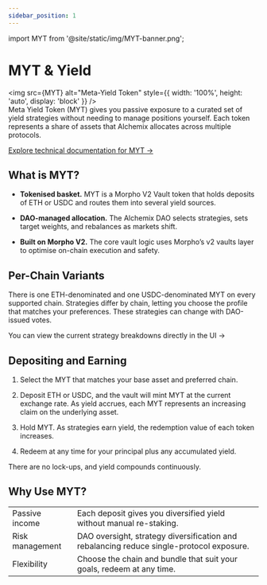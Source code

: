 ```yaml
---
sidebar_position: 1
---
```


import MYT from '@site/static/img/MYT-banner.png';

# MYT & Yield

<img src={MYT} alt="Meta-Yield Token" style={{ width: '100%', height: 'auto', display: 'block' }} />
\
Meta Yield Token (MYT) gives you passive exposure to a curated set of yield strategies without needing to manage positions yourself. Each token represents a share of assets that Alchemix allocates across multiple protocols.

[Explore technical documentation for MYT →](../../dev/myt/meta-yield-token)

## What is MYT?

- **Tokenised basket.** MYT is a Morpho V2 Vault token that holds deposits of ETH or USDC and routes them into several yield sources.

- **DAO-managed allocation.** The Alchemix DAO selects strategies, sets target weights, and rebalances as markets shift.

- **Built on Morpho V2.** The core vault logic uses Morpho’s v2 vaults layer to optimise on-chain execution and safety.

## Per-Chain Variants

There is one ETH-denominated and one USDC-denominated MYT on every supported chain. Strategies differ by chain, letting you choose the profile that matches your preferences. These strategies can change with DAO-issued votes.

You can view the current strategy breakdowns directly in the UI →

## Depositing and Earning

1. Select the MYT that matches your base asset and preferred chain.

2. Deposit ETH or USDC, and the vault will mint MYT at the current exchange rate. As yield accrues, each MYT represents an increasing claim on the underlying asset.

3. Hold MYT. As strategies earn yield, the redemption value of each token increases.

4. Redeem at any time for your principal plus any accumulated yield.

There are no lock-ups, and yield compounds continuously.

## Why Use MYT?

|                 |                                                                                          |
| --------------- | ---------------------------------------------------------------------------------------- |
| Passive income  | Each deposit gives you diversified yield without manual re-staking.                      |
| Risk management | DAO oversight, strategy diversification and rebalancing reduce single-protocol exposure. |
| Flexibility     | Choose the chain and bundle that suit your goals, redeem at any time.                    |
